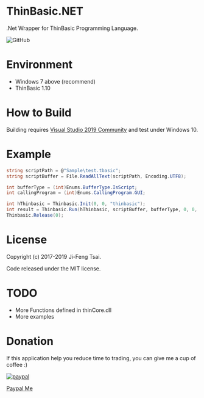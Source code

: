 # ThinBasic.NET

.Net Wrapper for ThinBasic Programming Language.

![GitHub](https://img.shields.io/github/license/jiowcl/MQL-Quotes.svg)

# Environment

- Windows 7 above (recommend)
- ThinBasic 1.10 

# How to Build

Building requires [Visual Studio 2019 Community](https://visualstudio.microsoft.com/vs/community/) and test under Windows 10.

# Example

```csharp
string scriptPath = @"Sample\test.tbasic";
string scriptBuffer = File.ReadAllText(scriptPath, Encoding.UTF8);

int bufferType = (int)Enums.BufferType.IsScript;
int callingProgram = (int)Enums.CallingProgram.GUI;

int hThinbasic = Thinbasic.Init(0, 0, "thinbasic");
int result = Thinbasic.Run(hThinbasic, scriptBuffer, bufferType, 0, 0, 0, 0, callingProgram, 0);
Thinbasic.Release(0);
```

# License

Copyright (c) 2017-2019 Ji-Feng Tsai.<br/>

Code released under the MIT license.

# TODO

- More Functions defined in thinCore.dll
- More examples

# Donation

If this application help you reduce time to trading, you can give me a cup of coffee :)

[![paypal](https://www.paypalobjects.com/en_US/TW/i/btn/btn_donateCC_LG.gif)](https://www.paypal.com/cgi-bin/webscr?cmd=_s-xclick&hosted_button_id=3RNMD6Q3B495N&source=url)

[Paypal Me](https://paypal.me/jiowcl?locale.x=zh_TW)